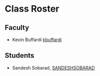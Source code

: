 # Class Roster

## Faculty

- Kevin Buffardi [kbuffardi](https://github.com/kbuffardi)

## Students

- Sandesh Sobarad, [SANDESHSOBARAD](https://github.com/SANDESHSOBARAD)